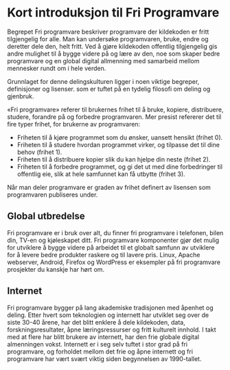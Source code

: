 # Kort introduksjon til Fri Programvare
Begrepet Fri programvare beskriver programvare der kildekoden er fritt tilgjengelig for alle. Man kan undersøke programvaren, bruke, endre og deretter dele den, helt fritt. Ved å gjøre kildekoden offentlig tilgjengelig gis andre mulighet til å bygge videre på og lære av den, noe som skaper bedre programvare og en global digital allmenning med samarbeid mellom mennesker rundt om i hele verden.

Grunnlaget for denne delingskulturen ligger i noen viktige begreper, definisjoner og lisenser. som er tuftet på en tydelig filosofi om deling og gjenbruk.

«Fri programvare» referer til brukernes frihet til å bruke, kopiere, distribuere, studere, forandre på og forbedre programvaren. Mer presist refererer det til fire typer frihet, for brukerne av programvaren:
* Friheten til å kjøre programmet som du ønsker, uansett hensikt (frihet 0).
* Friheten til å studere hvordan programmet virker, og tilpasse det til dine behov (frihet 1).
* Friheten til å distribuere kopier slik du kan hjelpe din neste (frihet 2).
* Friheten til å forbedre programmet, og gi det ut med dine forbedringer til offentlig eie, slik at hele samfunnet kan få utbytte (frihet 3).

Når man deler programvare er graden av frihet definert av lisensen som programvaren publiseres under. 

## Global utbredelse
Fri programvare er i bruk over alt, du finner fri programvare i telefonen, bilen din, TV-en og kjøleskapet ditt. Fri programvare komponenter gjør det mulig for utviklere å bygge videre på arbeidet til et globalt samfunn av utviklere for å levere bedre produkter raskere og til lavere pris. Linux, Apache webserver, Android, Firefox og WordPress er eksempler på fri programvare prosjekter du kanskje har hørt om.

## Internet 
Fri programvare bygger på lang akademiske tradisjonen med åpenhet og deling. Etter hvert som teknologien og internett har utviklet seg over de siste 30-40 årene, har det blitt enklere å dele kildekoden, data, forskningsresultater, åpne læringsressurser og fritt kulturelt innhold. I takt med at flere har blitt brukere av internett, har den frie globale digital almenningen vokst. Internett er i seg selv tuftet i stor grad på fri programvare, og forholdet mellom det frie og åpne internett og fri programvare har vært svært viktig siden begynnelsen av 1990-tallet. 
